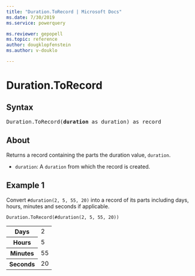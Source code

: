 ```yaml
---
title: "Duration.ToRecord | Microsoft Docs"
ms.date: 7/30/2019
ms.service: powerquery

ms.reviewer: gepopell
ms.topic: reference
author: dougklopfenstein
ms.author: v-douklo

---
```

# Duration.ToRecord

## Syntax

<pre>
Duration.ToRecord(<b>duration</b> as duration) as record
</pre>
  
## About  
Returns a record containing the parts the duration value, `duration`. <ul> <li><code>duration</code>: A <code>duration</code> from which the record is created.</li> </ul>

## Example 1
Convert `#duration(2, 5, 55, 20)` into a record of its parts including days, hours, minutes and seconds if applicable.

```powerquery-m
Duration.ToRecord(#duration(2, 5, 55, 20))
```

<table> <tr> <th>Days</th> <td>2</td> </tr> <tr> <th>Hours</th> <td>5</td> </tr> <tr> <th>Minutes</th> <td>55</td> </tr> <tr> <th>Seconds</th> <td>20</td> </tr> </table>
